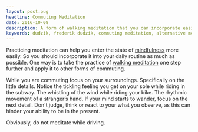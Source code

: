 ```yaml
---
layout: post.pug
headline: Commuting Meditation
date: 2016-10-08
description: A form of walking meditation that you can incorporate easily into your daily life.
keywords: dudzik, frederik dudzik, commuting meditation, alternative meditation practice, walking meditation
---
```

Practicing meditation can help you enter the state of [mindfulness](/digress-into-minimalism/mindfulness) more easily. So you should incorporate it into your daily routine as much as possible. One way is to take the practice of [walking meditation](http://www.wildmind.org/walking/overview) one step further and apply it to other forms of commuting.

While you are commuting focus on your surroundings. Specifically on the little details. Notice the tickling feeling you get on your sole while riding in the subway. The whistling of the wind while riding your bike. The rhythmic movement of a stranger’s hand. If your mind starts to wander, focus on the next detail. Don't judge, think or react to your what you observe, as this can hinder your ability to be in the present. 

Obviously, do not meditate while driving.

